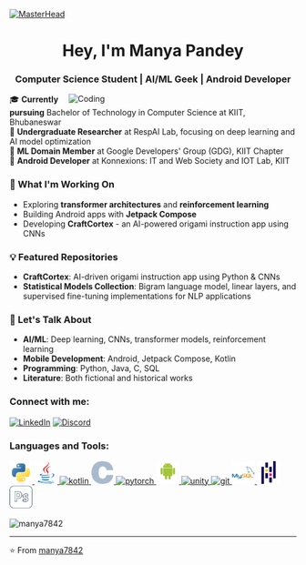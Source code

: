 [![MasterHead](https://64.media.tumblr.com/68ff9eff3afa7fac802d591fb85dd2fe/66d812690fd3a611-90/s1280x1920/a3f2dc5aa39bbd9c29ba00cddb8f28d2c7023ec8.png)](https://github.com/manya7842)

<h1 align="center">Hey, I'm Manya Pandey</h1>
<h3 align="center">Computer Science Student | AI/ML Geek | Android Developer</h3>

<img align="right" alt="Coding" width="400" src="https://i.pinimg.com/736x/7f/15/da/7f15da5e8691e2bb7c19a0261341b269.jpg">

🎓 **Currently pursuing** Bachelor of Technology in Computer Science at KIIT, Bhubaneswar  
🔬 **Undergraduate Researcher** at RespAI Lab, focusing on deep learning and AI model optimization  
🤖 **ML Domain Member** at Google Developers' Group (GDG), KIIT Chapter  
📱 **Android Developer** at Konnexions: IT and Web Society and IOT Lab, KIIT

### 🚀 What I'm Working On
-  Exploring **transformer architectures** and **reinforcement learning**
-  Building Android apps with **Jetpack Compose**
-  Developing **CraftCortex** - an AI-powered origami instruction app using CNNs

### 💡 Featured Repositories
- **CraftCortex**: AI-driven origami instruction app using Python & CNNs
- **Statistical Models Collection**: Bigram language model, linear layers, and supervised fine-tuning implementations for NLP applications

### 💬 Let's Talk About
- **AI/ML**: Deep learning, CNNs, transformer models, reinforcement learning
- **Mobile Development**: Android, Jetpack Compose, Kotlin
- **Programming**: Python, Java, C, SQL
- **Literature**: Both fictional and historical works

<h3 align="left">Connect with me:</h3>
<p align="left">
<a href="https://www.linkedin.com/in/manya-pandey" target="blank"><img align="center" src="https://raw.githubusercontent.com/rahuldkjain/github-profile-readme-generator/master/src/images/icons/Social/linked-in-alt.svg" alt="LinkedIn" height="30" width="40" /></a>
<a href="https://discord.gg/thechaoticbastard" target="blank"><img align="center" src="https://raw.githubusercontent.com/rahuldkjain/github-profile-readme-generator/master/src/images/icons/Social/discord.svg" alt="Discord" height="30" width="40" /></a>
</p>

<h3 align="left">Languages and Tools:</h3>
<p align="left">
<a href="https://www.python.org" target="_blank" rel="noreferrer"> <img src="https://raw.githubusercontent.com/devicons/devicon/master/icons/python/python-original.svg" alt="python" width="40" height="40"/> </a>
<a href="https://www.java.com" target="_blank" rel="noreferrer"> <img src="https://raw.githubusercontent.com/devicons/devicon/master/icons/java/java-original.svg" alt="java" width="40" height="40"/> </a>
<a href="https://kotlinlang.org" target="_blank" rel="noreferrer"> <img src="https://www.vectorlogo.zone/logos/kotlinlang/kotlinlang-icon.svg" alt="kotlin" width="40" height="40"/> </a>
<a href="https://www.cprogramming.com/" target="_blank" rel="noreferrer"> <img src="https://raw.githubusercontent.com/devicons/devicon/master/icons/c/c-original.svg" alt="c" width="40" height="40"/> </a>
<a href="https://pytorch.org/" target="_blank" rel="noreferrer"> <img src="https://www.vectorlogo.zone/logos/pytorch/pytorch-icon.svg" alt="pytorch" width="40" height="40"/> </a>
<a href="https://developer.android.com" target="_blank" rel="noreferrer"> <img src="https://raw.githubusercontent.com/devicons/devicon/master/icons/android/android-original-wordmark.svg" alt="android" width="40" height="40"/> </a>
<a href="https://unity.com/" target="_blank" rel="noreferrer"> <img src="https://www.vectorlogo.zone/logos/unity3d/unity3d-icon.svg" alt="unity" width="40" height="40"/> </a>
<a href="https://git-scm.com/" target="_blank" rel="noreferrer"> <img src="https://www.vectorlogo.zone/logos/git-scm/git-scm-icon.svg" alt="git" width="40" height="40"/> </a>
<a href="https://www.mysql.com/" target="_blank" rel="noreferrer"> <img src="https://raw.githubusercontent.com/devicons/devicon/master/icons/mysql/mysql-original-wordmark.svg" alt="mysql" width="40" height="40"/> </a>
<a href="https://pandas.pydata.org/" target="_blank" rel="noreferrer"> <img src="https://raw.githubusercontent.com/devicons/devicon/2ae2a900d2f041da66e950e4d48052658d850630/icons/pandas/pandas-original.svg" alt="pandas" width="40" height="40"/> </a>
<a href="https://www.photoshop.com/en" target="_blank" rel="noreferrer"> <img src="https://raw.githubusercontent.com/devicons/devicon/master/icons/photoshop/photoshop-line.svg" alt="photoshop" width="40" height="40"/> </a>
</p>

<p><img align="center" src="https://github-readme-streak-stats.herokuapp.com/?user=manya7842&" alt="manya7842" /></p>

---
⭐️ From [manya7842](https://github.com/manya7842)

